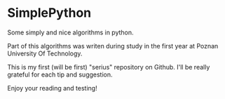 # SimplePython
Some simply and nice algorithms in python.

Part of this algorithms was writen during study in the first year at Poznan University Of Technology. 

This is my first (will be first) "serius" repository on Github. I'll be really grateful for each tip and suggestion. 

Enjoy your reading and testing!
